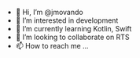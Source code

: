 - 👋 Hi, I’m @jmovando
- 👀 I’m interested in development
- 🌱 I’m currently learning Kotlin, Swift
- 💞️ I’m looking to collaborate on RTS
- 📫 How to reach me ...

<!---
jmovando/jmovando is a ✨ special ✨ repository because its `README.md` (this file) appears on your GitHub profile.
You can click the Preview link to take a look at your changes.
--->
